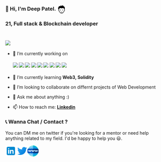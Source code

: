 
<h3 align="left">
 <abc>
  <br> 👋 Hi, I'm Deep Patel. <img src="https://github.com/Deep1144/Deep1144/blob/master/Assets/boy.png" width="30px" align="center"><br> 
<br> 21, Full stack & Blockchain developer<br>
<br>
  <br>
    <img src="https://user-images.githubusercontent.com/47782249/87217724-1422dc00-c36a-11ea-9592-3134913a0ef7.gif" width="220px" align="center">
 </abc>
</h3>

 
- 🔭 I’m currently working on 
   ####      ![](https://img.shields.io/badge/javascript-%7C-blue) ![](https://img.shields.io/badge/angular-%7C-red) ![](https://img.shields.io/badge/node-%7C-0%2C%2022%2C%20100) ![](https://img.shields.io/badge/npm%20modules-%7C-blue)  ![](https://img.shields.io/badge/meanstack-%7C-blue) ![](https://img.shields.io/badge/Web%20Development-%7C-red) ![](https://img.shields.io/badge/python-%7C-yellow) ![](https://img.shields.io/badge/C-%7C-blue)  ![](https://img.shields.io/badge/react-%7C-yellowgreen)

- 🌱 I’m currently learning **Web3, Solidity**
- 👯 I’m looking to collaborate on differnt projects of Web Development
- 💬 Ask me about anything :)
- 📫 How to reach me: **[Linkedin](https://www.linkedin.com/in/patel-deep-dev/)**


### 📞 Wanna Chat / Contact  ?

 You can DM me on twitter if you're looking for a mentor or need help anything related to my field. I'd be happy to help you 😃.

  <a href="https://www.linkedin.com/in/patel-deep-dev/">
    <img align="left" alt="Deep | Linkedin" width="35px" src="https://github.com/Deep1144/Deep1144/blob/master/Assets/linkedin.svg" />
  </a>
  <a href="https://twitter.com/deep__1144">
    <img align="left" alt="Deep | Twitter" width="35px" src="https://github.com/Deep1144/Deep1144/blob/master/Assets/twitter.svg" />
  </a>
  <a href="http://deeppatel.xyz/">
    <img align="left" alt="Deep | Website" width="35px" src="https://github.com/Deep1144/Deep1144/blob/master/Assets/www.svg" />
  </a>

<br><br>

